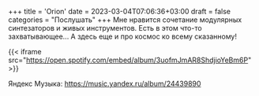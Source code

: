 +++
title = 'Orion'
date = 2023-03-04T07:06:36+03:00
draft = false
categories = "Послушать"
+++
Мне нравится сочетание модулярных синтезаторов и живых инструментов. Есть в этом что-то захватывающее... А здесь еще и про космос ко всему сказанному! 

{{< iframe src="https://open.spotify.com/embed/album/3uofmJmAR8ShdjioYeBm6P" >}}

Яндекс Музыка: https://music.yandex.ru/album/24439890